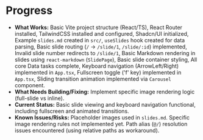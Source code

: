 # Progress

*   **What Works:** Basic Vite project structure (React/TS), React Router installed, TailwindCSS installed and configured, Shadcn/UI initialized, Example `slides.md` created in `src/`, `useSlides` hook created for data parsing, Basic slide routing (`/` -> `/slide/1`, `/slide/:id`) implemented, Invalid slide number redirects to `/slide/1`, Basic Markdown rendering in slides using `react-markdown` (`SlidePage`), Basic slide container styling, All core Data tasks complete, Keyboard navigation (ArrowLeft/Right) implemented in `App.tsx`, Fullscreen toggle ('f' key) implemented in `App.tsx`, Sliding transition animation implemented via `Carousel` component.
*   **What Needs Building/Fixing:** Implement specific image rendering logic (full-slide vs inline).
*   **Current Status:** Basic slide viewing and keyboard navigation functional, including fullscreen and animated transitions.
*   **Known Issues/Risks:** Placeholder images used in `slides.md`. Specific image rendering rules not implemented yet. Path alias (`@/`) resolution issues encountered (using relative paths as workaround). 
